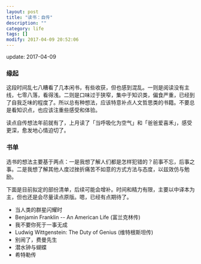 ```yaml
---
layout: post
title: "读书：自传"
description: ""
category: life
tags: []
modify: 2017-04-09 20:52:06
---
```


update: 2017-04-09

### 缘起

这段时间乱七八糟看了几本闲书，有些收获，但也感到混乱。一则是阅读没有主线，七零八落，看得浅。二则是口味过于狭窄，集中于知识类，偏食严重，已经到了自我乏味的程度了。所以总有种想法，应该特意补点人文哲思类的书籍。不要总是看知识点，也应该注重些感受和体验。

读点自传想法年前就有了，上月读了「当呼吸化为空气」和「爸爸爱喜禾」，感受更深，愈发地心情迫切了。


### 书单

选书的想法主要基于两点：一是我想了解人们都是怎样犯错的？前事不忘，后事之事。二是我想了解其他人度过挫折痛苦不如意的方式方法与态度，以兹效仿与勉励。

下面是目前拟定的部份清单，后续可能会增补。时间和精力有限，主要以中译本为主，但也还是会尽量读点原版。嗯，已经有点期待了。

+ 当人类的群星闪耀时
+ Benjamin Franklin -- An American Life (富兰克林传)
+ 我不要你死于一事无成
+ Ludwig Wittgenstein: The Duty of Genius (维特根斯坦传)
+ 别闹了，费曼先生
+ 潜水钟与蝴蝶
+ 希特勒传
